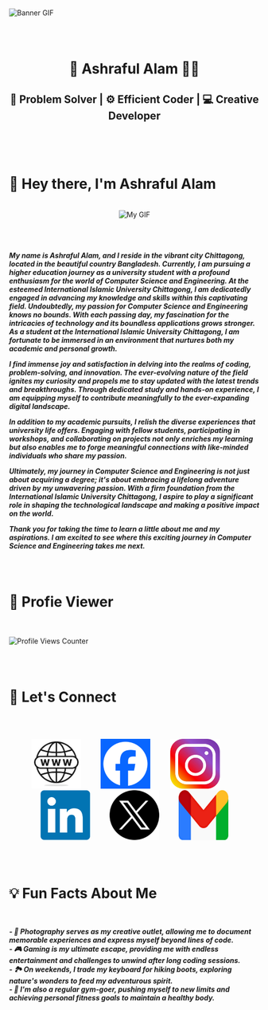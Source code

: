 <br> <br> <br> 

<!DOCTYPE html>
<html lang="en">
<head>
    <meta charset="UTF-8">
    <meta name="viewport" content="width=device-width, initial-scale=1.0"> 
</head>
<body>
    <img src="https://github.com/ashrafulalam005/ashrafulalam005/blob/main/neccesarry%20img/bannergif.gif" alt="Banner GIF"> 
</body>
</html>

<br> <br> 

# <div align="center">🚀 Ashraful Alam 🧑‍💻 </div>
## <div align="center">🧠 Problem Solver | ⚙️ Efficient Coder | 💻 Creative Developer </div>

<br> <br> <br> 

# 🥷 Hey there, I'm Ashraful Alam
<br> 

<!DOCTYPE html>
<html lang="en">
<head>
    <meta charset="UTF-8">
    <meta name="viewport" content="width=device-width, initial-scale=1.0"> 
</head>
<body>
    <div style="text-align: center;">
        <img src="https://github.com/ashrafulalam005/ashrafulalam005/blob/main/neccesarry%20img/mygif.gif" alt="My GIF" width="500" height="500">
    </div>
</body>
</html>
<br> <br> <br> 

***My name is Ashraful Alam, and I reside in the vibrant city Chittagong, located in the beautiful country Bangladesh. Currently, I am pursuing a higher education journey as a university student with a profound enthusiasm for the world of Computer Science and Engineering. At the esteemed International Islamic University Chittagong, I am dedicatedly engaged in advancing my knowledge and skills within this captivating field. Undoubtedly, my passion for Computer Science and Engineering knows no bounds. With each passing day, my fascination for the intricacies of technology and its boundless applications grows stronger. As a student at the International Islamic University Chittagong, I am fortunate to be immersed in an environment that nurtures both my academic and personal growth.***

***I find immense joy and satisfaction in delving into the realms of coding, problem-solving, and innovation. The ever-evolving nature of the field ignites my curiosity and propels me to stay updated with the latest trends and breakthroughs. Through dedicated study and hands-on experience, I am equipping myself to contribute meaningfully to the ever-expanding digital landscape.***

***In addition to my academic pursuits, I relish the diverse experiences that university life offers. Engaging with fellow students, participating in workshops, and collaborating on projects not only enriches my learning but also enables me to forge meaningful connections with like-minded individuals who share my passion.***

***Ultimately, my journey in Computer Science and Engineering is not just about acquiring a degree; it's about embracing a lifelong adventure driven by my unwavering passion. With a firm foundation from the International Islamic University Chittagong, I aspire to play a significant role in shaping the technological landscape and making a positive impact on the world.***

***Thank you for taking the time to learn a little about me and my aspirations. I am excited to see where this exciting journey in Computer Science and Engineering takes me next.***

<br> <br> 

# 👀 Profie Viewer
<!DOCTYPE html>
<html lang="en">
<body>
    <!-- <h1>Welcome to My GitHub Profile!</h1> -->
    <br> <br> 
    <img src="https://komarev.com/ghpvc/?username=ashrafulalam005&color=blue" alt="Profile Views Counter"  width="200" height="50">
</body>
</html>

<br> <br> 

<!-- Te
# 💻 My top programming languages and tools

<br> <br> 
<p align="center">
  <img src="https://github.com/ashrafulalam005/ashrafulalam005/blob/main/neccesarry%20img/social%20logos/c.png" alt="C" title="C" width="100" height="100"/>
  &nbsp;&nbsp;&nbsp;&nbsp;&nbsp;&nbsp;&nbsp;&nbsp;
  <img src="https://github.com/ashrafulalam005/ashrafulalam005/blob/main/neccesarry%20img/social%20logos/c%2B%2B.png" alt="C++" title="C++" width="100" height="100"/>
  &nbsp;&nbsp;&nbsp;&nbsp;&nbsp;&nbsp;&nbsp;&nbsp;
  <img src="https://github.com/ashrafulalam005/ashrafulalam005/blob/main/neccesarry%20img/social%20logos/html.png" alt="HTML5" title="HTML5" width="100" height="100"/>
  &nbsp;&nbsp;&nbsp;&nbsp;&nbsp;&nbsp;&nbsp;&nbsp;
  <img src="https://github.com/ashrafulalam005/ashrafulalam005/blob/main/neccesarry%20img/social%20logos/css.png" alt="CSS3" title="CSS3" width="100" height="100"/>
  &nbsp;&nbsp;&nbsp;&nbsp;&nbsp;&nbsp;&nbsp;&nbsp;
  <img src="https://github.com/ashrafulalam005/ashrafulalam005/blob/main/neccesarry%20img/social%20logos/js.png" alt="JavaScript" title="JavaScript" width="100" height="100"/>
  &nbsp;&nbsp;&nbsp;&nbsp;&nbsp;&nbsp;&nbsp;&nbsp;
  <img src="https://github.com/ashrafulalam005/ashrafulalam005/blob/main/neccesarry%20img/social%20logos/python.png" alt="Python" title="Python" width="100" height="100"/>
  &nbsp;&nbsp;&nbsp;&nbsp;&nbsp;&nbsp;&nbsp;&nbsp;&nbsp;&nbsp;
  <br> <br> <br> 
  <img src="https://github.com/ashrafulalam005/ashrafulalam005/blob/main/neccesarry%20img/social%20logos/kotlin.png" alt="Kotlin" title="Kotlin" width="100" height="100"/>
  &nbsp;&nbsp;&nbsp;&nbsp;&nbsp;&nbsp;&nbsp;&nbsp;&nbsp;&nbsp;&nbsp;&nbsp;
  <img src="https://github.com/ashrafulalam005/ashrafulalam005/blob/main/neccesarry%20img/social%20logos/java.png" alt="Java" title="Java" width="100" height="100"/>
  &nbsp;&nbsp;&nbsp;&nbsp;&nbsp;&nbsp;&nbsp;&nbsp;&nbsp;&nbsp;&nbsp;&nbsp;
  <img src="https://github.com/ashrafulalam005/ashrafulalam005/blob/main/neccesarry%20img/social%20logos/Android%20Studio.png" alt="Android Studio" title="Android Studio" width="100" height="100"/>
  &nbsp;&nbsp;&nbsp;&nbsp;&nbsp;&nbsp;&nbsp;&nbsp;&nbsp;&nbsp;&nbsp;&nbsp;
  <img src="https://github.com/ashrafulalam005/ashrafulalam005/blob/main/neccesarry%20img/social%20logos/flutter.png" alt="Flutter" title="Flutter" width="100" height="100"/>
</p>

<br> <br> 

# 📊 GitHub Stats
<a href="https://github.com/ashrafulalam005">
  <img align="center" src="https://github-readme-stats.vercel.app/api?username=ashrafulalam005&show_icons=true&include_all_commits=true&theme=radical" width="600" height="600" alt="Ashraful Alam's GitHub Stats" />
</a>

# 🔥 GitHub Streak
<a href="https://github.com/ashrafulalam005">
  <img align="center" src="https://github-readme-streak-stats.herokuapp.com/?user=ashrafulalam005&theme=radical" width="600" height="600" alt="Ashraful Alam's GitHub Streak" />
</a>

# 🌟 Top Languages 
<a href="https://github.com/ashrafulalam005">
  <img align="center" src="https://github-readme-stats.vercel.app/api/top-langs/?username=ashrafulalam005&layout=compact&theme=radical" width="500" height="500"/>
</a> 
<br> <br> <br> 

# 🎓 Education

## University

<p align="center">
  <img src="https://github.com/ashrafulalam005/ashrafulalam005/blob/main/neccesarry%20img/iiuc.jpg" alt="University Logo" width="300" height="300">
</p> 

***- Institution Name: "International Islamic University Chittagong (IIUC)"***  
***- Degree: B. Sc. in Computer Science and Engineering (CSE)***  
***- Field: Bachelor's of Engineering***  
***- Time: Jul 2023 - Jul 2027 (expected)***  
***- Batch: IIUC CSE-56th Batch*** <br> <br> 
***Islamic University Chittagong (IUC) was founded in 1995 by Islamic University Chittagong Trust (IUCT), a non-profit organization. In 2000, IUC was upgraded to International Islamic University Chittagong (IIUC). In 2004 IIUC was recognized as one of the 9 top-graded (A Category) Private Universities by a Government-appointed High Powered Team led by the UGC Chairman. At present, it is the largest private university. A good number of full-time teachers and students are studying abroad for pursuing higher studies with IIUC's scholarship or financial assistance or continuation of services. <br><br>   I am studying a bachelor's program : Computer Science and Engineering (CSE) in this university.*** <br>  <br> <br> 

## Intermediate College
<br> <br> 
<p align="center">
  <img src="https://github.com/ashrafulalam005/ashrafulalam005/blob/main/neccesarry%20img/ggc.jpg" width="250" height="250">
</p> 
<br> 

***- Institution Name: "Gachbaria Government College"***  
***- Field: Science***  
***- Time: 2020 - 2022***  
***- Batch: HSC 2022 Batch***   <br> <br> 
***Gachabaria Government College was established on July 1, 1969 in Gachbaria area of ​​Chandnaish Upazila in South Chittagong. On March 1, 1980, the college made its debut as a government college. Later in 1995, Gachbaria Government College emerged in a new glory in an aesthetic environment surrounded by greenery with faculty-based buildings, administrative buildings, two-storied library buildings and spacious grounds on its own land. Currently this college is well known as a reputed government college in Greater South Chittagong. <br><br>  I attended there to complete my Higher Secondary Certificate (HSC) examination.*** <br> <br> <br> 
## High School

<br> 
<p align="center">
  <img src="https://github.com/ashrafulalam005/ashrafulalam005/blob/main/neccesarry%20img/pmhs.jpg" width="250" height="300">
</p> 
<br> 

***- Institution Name: "Patiya Adarsha High School"***  
***- Field: Science***  
***- Time: 2015 - 2020***  
***- Batch: SSC 2020 Batch***   <br> <br> 
***Patiya Adarsha High School , it's not just a name. It's one of the best parts of my life. I attended there to complete my Secondary School Certificate (SSC) examination. It is one of the oldest school in Bangladesh. It was established in 1845 as an English Medium School. The school was affiliated with Calcutta University in 1867. Now it is affiliated under Board of Intermediary and Secondary Education, Chittagong, Bangladesh. <br> <br> I attended there to complete my Secondary School Cirtificate (SSC) examination.*** <br> <br> <br> 

# 🎯 Skills
<br> 

## Programming Languages
***- C***  
***- C++***  
***- HTML5***  
***- CSS3***  
***- JavaScript***  
***- Python***  
***- Kotlin***  
***- Java***  
<br> 

## Tools & Frameworks
***- Android Studio***  
***- Flutter***  
***- Git***  
***- GitHub***  
***- Visual Studio Code***  
***- Sublime Text***  
<br>

<!-- Achievements -->
<!-- ## 🏆 Achievements

- Winner of the Coding Challenge at [Event Name]
- Honorable Mention in the [Competition Name]
- Achieved [Certification Name] in [Field]
- Recognized as [Award Name] by [Organization/Institution] -->


# 📲 Let's Connect

<br> <br> 
<div style="text-align: center;">
  <a href="https://sites.google.com/view/ashrafulalam005"><img src="https://github.com/ashrafulalam005/ashrafulalam005/blob/main/neccesarry%20img/weblogo.jpg" 
  width="100" height="100" alt="Website"></a>
  &nbsp;&nbsp;&nbsp;&nbsp;&nbsp;&nbsp;&nbsp;&nbsp;
  <a href="https://www.facebook.com/ashrafulalamofficial005"><img src="https://github.com/ashrafulalam005/ashrafulalam005/blob/main/neccesarry%20img/fblogo.png" 
  width="100" height="100" alt="Facebook"></a>
  &nbsp;&nbsp;&nbsp;&nbsp;&nbsp;&nbsp;&nbsp;&nbsp;
  <a href="https://instagram.com/ashrafulalam005"><img src="https://github.com/ashrafulalam005/ashrafulalam005/blob/main/neccesarry%20img/instalogo.png" 
  width="100" height="100" alt="Instagram"></a>
  &nbsp;&nbsp;&nbsp;&nbsp;&nbsp;&nbsp;&nbsp;&nbsp;
  <a href="https://linkedin.com/in/ashrafulalam005"><img src="https://github.com/ashrafulalam005/ashrafulalam005/blob/main/neccesarry%20img/LinkedIn_logo.png" 
  width="100" height="100" alt="LinkedIn"></a>
  &nbsp;&nbsp;&nbsp;&nbsp;&nbsp;&nbsp;&nbsp;&nbsp;
  <a href="https://twitter.com/ashrafulalam005"><img src="https://github.com/ashrafulalam005/ashrafulalam005/blob/main/neccesarry%20img/xlogo.png" width="100" 
  height="100" alt="Twitter"></a>
  &nbsp;&nbsp;&nbsp;&nbsp;&nbsp;&nbsp;&nbsp;&nbsp;
  <a href="mailto:ashrafulalamyt@gmail.com"><img src="https://github.com/ashrafulalam005/ashrafulalam005/blob/main/neccesarry%20img/maillogo.png" 
  width="100" height="100" alt="Gmail"></a>
</div>

<br> <br> 

# 💡 Fun Facts About Me
<br> 

***- 📸 Photography serves as my creative outlet, allowing me to document memorable experiences and express myself beyond lines of code.***  
***- 🎮 Gaming is my ultimate escape, providing me with endless entertainment and challenges to unwind after long coding sessions.***  
***- 🏞️ On weekends, I trade my keyboard for hiking boots, exploring nature's wonders to feed my adventurous spirit.***  
***- 💪 I'm also a regular gym-goer, pushing myself to new limits and achieving personal fitness goals to maintain a healthy body.***

<br> <br> <br> <br>
 
